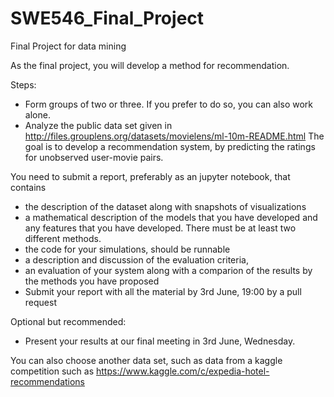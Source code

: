 # SWE546_Final_Project
Final Project for data mining

As the final project, you will develop a method for recommendation. 

Steps: 
- Form groups of two or three. If you prefer to do so, you can also work alone.
- Analyze the public data set given in http://files.grouplens.org/datasets/movielens/ml-10m-README.html
The goal is to develop a recommendation system, by predicting the ratings for unobserved user-movie pairs. 

You need to submit a report, preferably as an jupyter notebook, that contains 
- the description of the dataset along with snapshots of visualizations
- a mathematical description of the models that you have developed and any features that you have developed. There must be at least two different methods.
- the code for your simulations, should be runnable 
- a description and discussion of the evaluation criteria,
- an evaluation of your system along with a comparion of the results by the methods you have proposed
- Submit your report with all the material by 3rd June, 19:00 by a pull request

Optional but recommended:
- Present your results at our final meeting in 3rd June, Wednesday.

You can also choose another data set, such as data from a kaggle competition such as 
https://www.kaggle.com/c/expedia-hotel-recommendations
